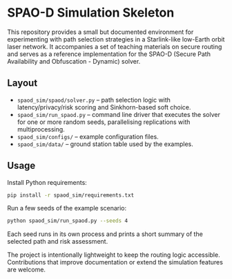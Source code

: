 # SPAO-D Simulation Skeleton

This repository provides a small but documented environment for experimenting
with path selection strategies in a Starlink-like low-Earth orbit laser network.
It accompanies a set of teaching materials on secure routing and serves as a
reference implementation for the SPAO-D (Secure Path Availability and
Obfuscation - Dynamic) solver.

## Layout

- `spaod_sim/spaod/solver.py` – path selection logic with latency/privacy/risk
  scoring and Sinkhorn-based soft choice.
- `spaod_sim/run_spaod.py` – command line driver that executes the solver for
  one or more random seeds, parallelising replications with multiprocessing.
- `spaod_sim/configs/` – example configuration files.
- `spaod_sim/data/` – ground station table used by the examples.

## Usage

Install Python requirements:

```bash
pip install -r spaod_sim/requirements.txt
```

Run a few seeds of the example scenario:

```bash
python spaod_sim/run_spaod.py --seeds 4
```

Each seed runs in its own process and prints a short summary of the selected
path and risk assessment.

The project is intentionally lightweight to keep the routing logic accessible.
Contributions that improve documentation or extend the simulation features are
welcome.

